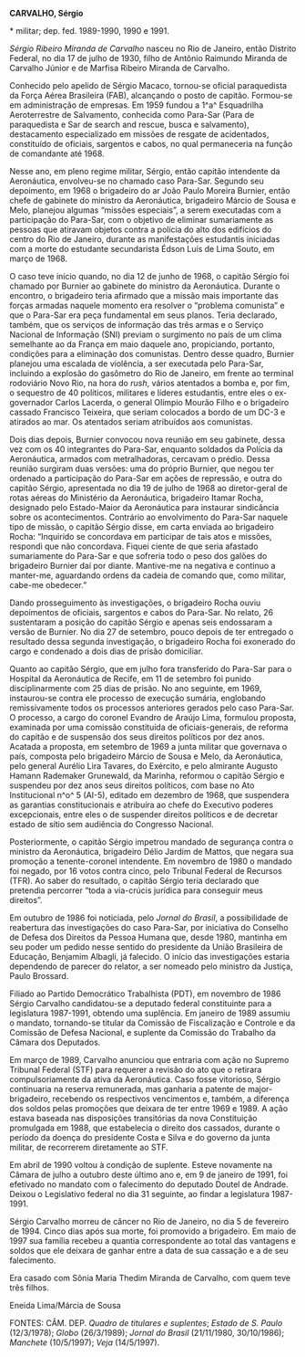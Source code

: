**CARVALHO, Sérgio**

\* militar; dep. fed. 1989-1990, 1990 e 1991.

*Sérgio Ribeiro Miranda de Carvalho* nasceu no Rio de Janeiro, então
Distrito Federal, no dia 17 de julho de 1930, filho de Antônio Raimundo
Miranda de Carvalho Júnior e de Marfisa Ribeiro Miranda de Carvalho.

Conhecido pelo apelido de Sérgio Macaco, tornou-se oficial paraquedista
da Força Aérea Brasileira (FAB), alcançando o posto de capitão.
Formou-se em administração de empresas. Em 1959 fundou a 1^a^
Esquadrilha Aeroterrestre de Salvamento, conhecida como Para-Sar (Para
de paraquedista e Sar de search and rescue, busca e salvamento),
destacamento especializado em missões de resgate de acidentados,
constituído de oficiais, sargentos e cabos, no qual permaneceria na
função de comandante até 1968.

Nesse ano, em pleno regime militar, Sérgio, então capitão intendente da
Aeronáutica, envolveu-se no chamado caso Para-Sar. Segundo seu
depoimento, em 1968 o brigadeiro do ar João Paulo Moreira Burnier, então
chefe de gabinete do ministro da Aeronáutica, brigadeiro Márcio de Sousa
e Melo, planejou algumas “missões especiais”, a serem executadas com a
participação do Para-Sar, com o objetivo de eliminar sumariamente as
pessoas que atiravam objetos contra a polícia do alto dos edifícios do
centro do Rio de Janeiro, durante as manifestações estudantis iniciadas
com a morte do estudante secundarista Édson Luís de Lima Souto, em março
de 1968.

O caso teve início quando, no dia 12 de junho de 1968, o capitão Sérgio
foi chamado por Burnier ao gabinete do ministro da Aeronáutica. Durante
o encontro, o brigadeiro teria afirmado que a missão mais importante das
forças armadas naquele momento era resolver o “problema comunista” e que
o Para-Sar era peça fundamental em seus planos. Teria declarado, também,
que os serviços de informação das três armas e o Serviço Nacional de
Informação (SNI) previam o surgimento no país de um clima semelhante ao
da França em maio daquele ano, propiciando, portanto, condições para a
eliminação dos comunistas. Dentro desse quadro, Burnier planejou uma
escalada de violência, a ser executada pelo Para-Sar, incluindo a
explosão do gasômetro do Rio de Janeiro, em frente ao terminal
rodoviário Novo Rio, na hora do *rush*, vários atentados a bomba e, por
fim, o sequestro de 40 políticos, militares e líderes estudantis, entre
eles o ex-governador Carlos Lacerda, o general Olímpio Mourão Filho e o
brigadeiro cassado Francisco Teixeira, que seriam colocados a bordo de
um DC-3 e atirados ao mar. Os atentados seriam atribuídos aos
comunistas.

Dois dias depois, Burnier convocou nova reunião em seu gabinete, dessa
vez com os 40 integrantes do Para-Sar, enquanto soldados da Polícia da
Aeronáutica, armados com metralhadoras, cercavam o prédio. Dessa reunião
surgiram duas versões: uma do próprio Burnier, que negou ter ordenado a
participação do Para-Sar em ações de repressão, e outra do capitão
Sérgio, apresentada no dia 19 de julho de 1968 ao diretor-geral de rotas
aéreas do Ministério da Aeronáutica, brigadeiro Itamar Rocha, designado
pelo Estado-Maior da Aeronáutica para instaurar sindicância sobre os
acontecimentos. Contrário ao envolvimento do Para-Sar naquele tipo de
missão, o capitão Sérgio disse, em carta enviada ao brigadeiro Rocha:
“Inquirido se concordava em participar de tais atos e missões, respondi
que não concordava. Fiquei ciente de que seria afastado sumariamente do
Para-Sar e que sofreria todo o peso dos galões do brigadeiro Burnier daí
por diante. Mantive-me na negativa e continuo a manter-me, aguardando
ordens da cadeia de comando que, como militar, cabe-me obedecer.”

Dando prosseguimento às investigações, o brigadeiro Rocha ouviu
depoimentos de oficiais, sargentos e cabos do Para-Sar. No relato, 26
sustentaram a posição do capitão Sérgio e apenas seis endossaram a
versão de Burnier. No dia 27 de setembro, pouco depois de ter entregado
o resultado dessa segunda investigação, o brigadeiro Rocha foi exonerado
do cargo e condenado a dois dias de prisão domiciliar.

Quanto ao capitão Sérgio, que em julho fora transferido do Para-Sar para
o Hospital da Aeronáutica de Recife, em 11 de setembro foi punido
disciplinarmente com 25 dias de prisão. No ano seguinte, em 1969,
instaurou-se contra ele processo de execução sumária, englobando
remissivamente todos os processos anteriores gerados pelo caso Para-Sar.
O processo, a cargo do coronel Evandro de Araújo Lima, formulou
proposta, examinada por uma comissão constituída de oficiais-generais,
de reforma do capitão e de suspensão dos seus direitos políticos por dez
anos. Acatada a proposta, em setembro de 1969 a junta militar que
governava o país, composta pelo brigadeiro Márcio de Sousa e Melo, da
Aeronáutica, pelo general Aurélio Lira Tavares, do Exército, e pelo
almirante Augusto Hamann Rademaker Grunewald, da Marinha, reformou o
capitão Sérgio e suspendeu por dez anos seus direitos políticos, com
base no Ato Institucional n^o^ 5 (AI-5), editado em dezembro de 1968,
que suspendera as garantias constitucionais e atribuíra ao chefe do
Executivo poderes excepcionais, entre eles o de suspender direitos
políticos e de decretar estado de sítio sem audiência do Congresso
Nacional.

Posteriormente, o capitão Sérgio impetrou mandado de segurança contra o
ministro da Aeronáutica, brigadeiro Délio Jardim de Mattos, que negara
sua promoção a tenente-coronel intendente. Em novembro de 1980 o mandado
foi negado, por 16 votos contra cinco, pelo Tribunal Federal de Recursos
(TFR). Ao saber do resultado, o capitão Sérgio teria declarado que
pretendia percorrer “toda a via-crúcis jurídica para conseguir meus
direitos”.

Em outubro de 1986 foi noticiada, pelo *Jornal do Brasil*, a
possibilidade de reabertura das investigações do caso Para-Sar, por
iniciativa do Conselho de Defesa dos Direitos da Pessoa Humana que,
desde 1980, mantinha em seu poder um pedido nesse sentido do presidente
da União Brasileira de Educação, Benjamim Albagli, já falecido. O início
das investigações estaria dependendo de parecer do relator, a ser
nomeado pelo ministro da Justiça, Paulo Brossard.

Filiado ao Partido Democrático Trabalhista (PDT), em novembro de 1986
Sérgio Carvalho candidatou-se a deputado federal constituinte para a
legislatura 1987-1991, obtendo uma suplência. Em janeiro de 1989 assumiu
o mandato, tornando-se titular da Comissão de Fiscalização e Controle e
da Comissão de Defesa Nacional, e suplente da Comissão do Trabalho da
Câmara dos Deputados.

Em março de 1989, Carvalho anunciou que entraria com ação no Supremo
Tribunal Federal (STF) para requerer a revisão do ato que o retirara
compulsoriamente da ativa da Aeronáutica. Caso fosse vitorioso, Sérgio
continuaria na reserva remunerada, mas ganharia a patente de
major-brigadeiro, recebendo os respectivos vencimentos e, também, a
diferença dos soldos pelas promoções que deixara de ter entre 1969 e
1989. A ação estava baseada nas disposições transitórias da nova
Constituição promulgada em 1988, que estabelecia o direito dos cassados,
durante o período da doença do presidente Costa e Silva e do governo da
junta militar, de recorrerem diretamente ao STF.

Em abril de 1990 voltou à condição de suplente. Esteve novamente na
Câmara de julho a outubro deste último ano e, em 9 de janeiro de 1991,
foi efetivado no mandato com o falecimento do deputado Doutel de
Andrade. Deixou o Legislativo federal no dia 31 seguinte, ao findar a
legislatura 1987-1991.

Sérgio Carvalho morreu de câncer no Rio de Janeiro, no dia 5 de
fevereiro de 1994. Cinco dias após sua morte, foi promovido a
brigadeiro. Em maio de 1997 sua família recebeu a quantia correspondente
ao total das vantagens e soldos que ele deixara de ganhar entre a data
de sua cassação e a de seu falecimento.

Era casado com Sônia Maria Thedim Miranda de Carvalho, com quem teve
três filhos.

Eneida Lima/Márcia de Sousa

FONTES: CÂM. DEP. *Quadro de titulares e suplentes*; *Estado de S.
Paulo* (12/3/1978); *Globo* (26/3/1989); *Jornal do Brasil* (21/11/1980,
30/10/1986); *Manchete* (10/5/1997); *Veja* (14/5/1997).
